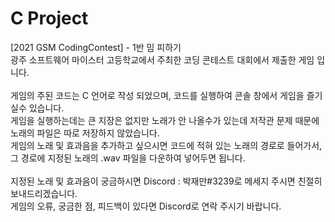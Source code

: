 # C Project
[2021 GSM CodingContest] - 1반 밈 피하기<br>
광주 소프트웨어 마이스터 고등학교에서 주최한 코딩 콘테스트 대회에서 제출한 게임 입니다.<br><br>
게임의 주된 코드는 C 언어로 작성 되었으며, 코드를 실행하여 콘솔 창에서 게임을 즐기실수 있습니다.<br>
게임을 실행하는데는 큰 지장은 없지만 노래가 안 나올수가 있는데 저작관 문제 때문에 노래의 파일은 따로 저장하지 않았습니다.<br>
게임의 노래 및 효과음을 추가하고 싶으시면 코드에 적혀 있는 노래의 경로로 들어가서,<br>그 경로에 지정된 노래의 .wav 파일을 다운하여 넣어두면 됩니다.<br><br>
지정된 노래 및 효과음이 궁금하시면 Discord : 박재만#3239로 메세지 주시면 친절히 보내드리겠습니다.<br>
게임의 오류, 궁금한 점, 피드백이 있다면 Discord로 연락 주시기 바랍니다.
